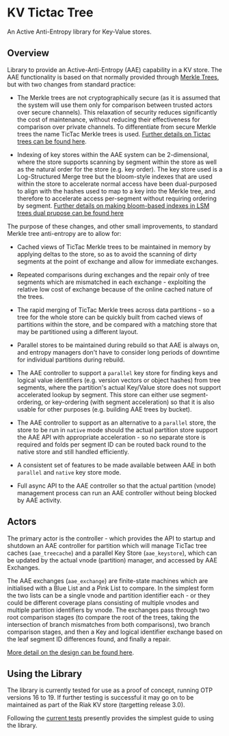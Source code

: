 # KV Tictac Tree

An Active Anti-Entropy library for Key-Value stores.

## Overview

Library to provide an Active-Anti-Entropy (AAE) capability in a KV store.  The AAE functionality is based on that normally provided through [Merkle Trees](https://github.com/basho/riak_core/blob/2.1.9/src/hashtree.erl), but with two changes from standard practice:

- The Merkle trees are not cryptographically secure (as it is assumed that the system will use them only for comparison between trusted actors over secure channels).  This relaxation of security reduces significantly the cost of maintenance, without reducing their effectiveness for comparison over private channels.  To differentiate from secure Merkle trees the name TicTac Merkle trees is used.  [Further details on Tictac trees can be found here](docs/TICTAC.md).

- Indexing of key stores within the AAE system can be 2-dimensional, where the store supports scanning by segment within the store as well as the natural order for the store (e.g. key order).  The key store used is a Log-Structured Merge tree but the bloom-style indexes that are used within the store to accelerate normal access have been dual-purposed to align with the hashes used to map to a key into the Merkle tree, and therefore to accelerate access per-segment without requiring ordering by segment.  [Further details on making bloom-based indexes in LSM trees dual prupose can be found here](docs/SEGMENT_FILTERED_SST.md)

The purpose of these changes, and other small improvements, to standard Merkle tree anti-entropy are to allow for:

- Cached views of TicTac Merkle trees to be maintained in memory by applying deltas to the store, so as to avoid the scanning of dirty segments at the point of exchange and allow for immediate exchanges.

- Repeated comparisons during exchanges and the repair only of tree segments which are mismatched in each exchange - exploiting the relative low cost of exchange because of the online cached nature of the trees.

- The rapid merging of TicTac Merkle trees across data partitions - so a tree for the whole store can be quickly built from cached views of partitions within the store, and be compared with a matching store that may be partitioned using a different layout.

- Parallel stores to be maintained during rebuild so that AAE is always on, and entropy managers don't have to consider long periods of downtime for individual partitions during rebuild.

- The AAE controller to support a `parallel` key store for finding keys and logical value identifiers (e.g. version vectors or object hashes) from tree segments, where the partition's actual Key/Value store does not support accelerated lookup by segment.  This store can either use segment-ordering, or key-ordering (with segment acceleration) so that it is also usable for other purposes (e.g. building AAE trees by bucket).

- The AAE controller to support as an alternative to a `parallel` store, the store to be run in `native` mode should the actual partition store support the AAE API with appropriate acceleration - so no separate store is required and folds per segment ID can be routed back round to the native store and still handled efficiently.  

- A consistent set of features to be made available between AAE in both `parallel` and `native` key store mode.

- Full async API to the AAE controller so that the actual partition (vnode) management process can run an AAE controller without being blocked by AAE activity.

## Actors

The primary actor is the controller - which provides the API to startup and shutdown an AAE controller for partition which will manage TicTac tree caches (`aae_treecache`) and a parallel Key Store (`aae_keystore`), which can be updated by the actual vnode (partition) manager, and accessed by AAE Exchanges.

The AAE exchanges (`aae_exchange`) are finite-state machines which are initialised with a Blue List and a Pink List to compare.  In the simplest form the two lists can be a single vnode and partition identifier each - or they could be different coverage plans consisting of multiple vnodes and multiple partition identifiers by vnode.  The exchanges pass through two root comparison stages (to compare the root of the trees, taking the intersection of branch mismatches from both comparisons), two branch comparison stages, and then a Key and logical identifier exchange based on the leaf segment ID differences found, and finally a repair.

[More detail on the design can be found here](docs/DESIGN.md).

## Using the Library

The library is currently tested for use as a proof of concept, running OTP versions 16 to 19.  If further testing is successful it may go on to be maintained as part of the Riak KV store (targetting release 3.0).

Following the [current tests](https://github.com/martinsumner/kv_index_tictactree/blob/master/test/end_to_end/basic_SUITE.erl) presently provides the simplest guide to using the library.
